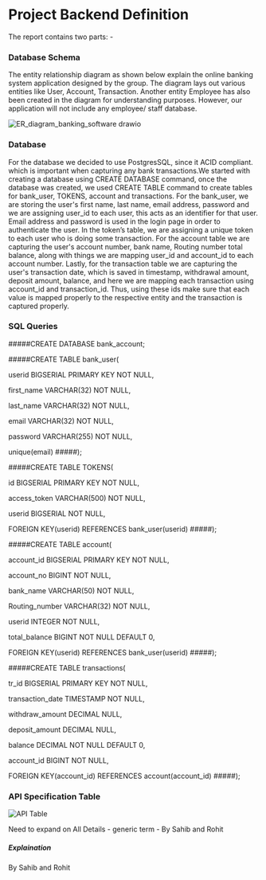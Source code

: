 # Project Backend Definition

The report contains two parts: -

### Database Schema

The entity relationship diagram as shown below explain the online banking system application designed by the group. The diagram lays out various entities like User, Account, Transaction. Another entity Employee has also been created in the diagram for understanding purposes. However, our application will not include any employee/ staff database.

![ER_diagram_banking_software drawio](https://user-images.githubusercontent.com/86423179/160428576-1156befe-535b-4b20-a2f2-f3b73a4dd693.svg)

### Database
For the database we decided to use PostgresSQL, since it ACID compliant. which is important when capturing any bank transactions.We started with creating a database using CREATE DATABASE command, once the database was created, we used CREATE TABLE command to create tables for bank_user, TOKENS, account and transactions. For the bank_user, we are storing the user's first name, last name, email address, password and we are assigning user_id to each user, this acts as an identifier for that user. Email address and password is used in the login page in order to authenticate the user. In the token’s table, we are assigning a unique token to each user who is doing some transaction. For the account table we are capturing the user's account number, bank name, Routing number total balance, along with things we are mapping user_id and account_id to each account number. Lastly, for the transaction table we are capturing the user's transaction date, which is saved in timestamp, withdrawal amount, deposit amount, balance, and here we are mapping each transaction using account_id and transaction_id. Thus, using these ids make sure that each value is mapped properly to the respective entity and the transaction is captured properly.

### SQL Queries
#####CREATE DATABASE bank_account;

#####CREATE TABLE bank_user(

userid BIGSERIAL PRIMARY KEY NOT NULL,

  first_name VARCHAR(32) NOT NULL,

  last_name VARCHAR(32) NOT NULL,

  email VARCHAR(32) NOT NULL,

  password VARCHAR(255) NOT NULL,

  unique(email)
#####);

#####CREATE TABLE TOKENS(

id BIGSERIAL PRIMARY KEY NOT NULL,

access_token VARCHAR(500) NOT NULL, 

userid BIGSERIAL NOT NULL,

FOREIGN KEY(userid) REFERENCES bank_user(userid)
#####);

#####CREATE TABLE account(
    
account_id BIGSERIAL PRIMARY KEY NOT NULL,

account_no BIGINT NOT NULL,
    
bank_name VARCHAR(50) NOT NULL,
    
Routing_number VARCHAR(32) NOT NULL,
    
userid INTEGER NOT NULL,
    
total_balance BIGINT NOT NULL DEFAULT 0,
    
FOREIGN KEY(userid) REFERENCES bank_user(userid)
#####);

#####CREATE TABLE transactions(

tr_id BIGSERIAL PRIMARY KEY NOT NULL,
    
transaction_date TIMESTAMP NOT NULL,
    
withdraw_amount DECIMAL NULL,
    
deposit_amount DECIMAL NULL,
    
balance DECIMAL NOT NULL DEFAULT 0,
    
account_id BIGINT NOT NULL,
    
FOREIGN KEY(account_id) REFERENCES account(account_id)
#####);




### API Specification Table

![API Table](https://user-images.githubusercontent.com/86423179/160429550-6e11f841-50b1-47f2-b68a-25b4db35e330.png)


Need to expand on All Details - generic term - By Sahib and Rohit




##### Explaination

By Sahib and Rohit
